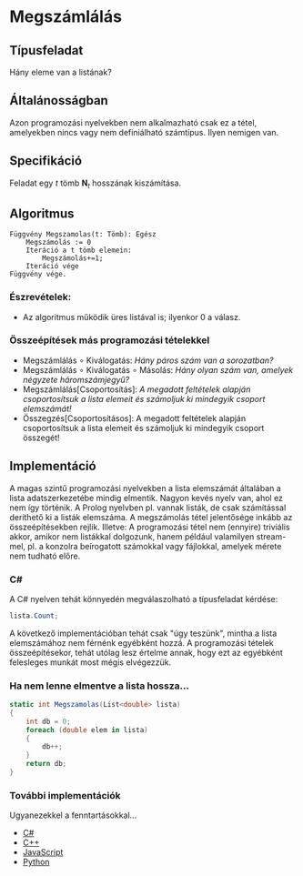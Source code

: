 # Megszámlálás

## Típusfeladat
Hány eleme van a listának?

## Általánosságban
Azon programozási nyelvekben nem alkalmazható csak ez a tétel, amelyekben nincs vagy nem definiálható számtípus. Ilyen nemigen van. 

## Specifikáció
Feladat egy $t$ tömb $\mathbf N_t$ hosszának kiszámítása.
## Algoritmus
```
Függvény Megszamolas(t: Tömb): Egész
    Megszámolás := 0
    Iteráció a t tömb elemein:
        Megszámolás+=1;
    Iteráció vége
Függvény vége.
```

### Észrevételek:
- Az algoritmus működik üres listával is; ilyenkor 0 a válasz.


### Összeépítések más programozási tételekkel
- Megszámlálás $\circ$ Kiválogatás: *Hány páros szám van a sorozatban?*
- Megszámlálás $\circ$ Kiválogatás $\circ$ Másolás: *Hány olyan szám van, amelyek négyzete háromszámjegyű?*
- Megszámlálás[Csoportosítás]: *A megadott feltételek alapján csoportosítsuk a lista elemeit és számoljuk ki mindegyik csoport elemszámát!*
- Összegzés[Csoportosításos]: A megadott feltételek alapján csoportosítsuk a lista elemeit és számoljuk ki mindegyik csoport összegét!

## Implementáció
A magas szintű programozási nyelvekben a lista elemszámát általában a lista adatszerkezetébe mindig elmentik. Nagyon kevés nyelv van, ahol ez nem így történik. A Prolog nyelvben pl. vannak listák, de csak számítással deríthető ki a listák elemszáma. A megszámolás tétel jelentősége inkább az összeépítésekben rejlik. Illetve: A programozási tétel nem (ennyire) triviális akkor, amikor nem listákkal dolgozunk, hanem például valamilyen stream-mel, pl. a konzolra beírogatott számokkal vagy fájlokkal, amelyek mérete nem tudható előre. 

### C#

A C# nyelven tehát könnyedén megválaszolható a típusfeladat kérdése:
```cs
lista.Count;
```

A következő implementációban tehát csak "úgy teszünk", mintha a lista elemszámához nem férnénk egyébként hozzá. A programozási tételek összeépítésekor, tehát utólag lesz értelme annak, hogy ezt az egyébként felesleges munkát most mégis elvégezzük. 

### Ha nem lenne elmentve a lista hossza...
```cs
static int Megszamolas(List<double> lista)
{
    int db = 0;
    foreach (double elem in lista)
    {
        db++;
    }
    return db;
}
```
### További implementációk
Ugyanezekkel a fenntartásokkal...
- [C#](megszamolas.cs)
- [C++](megszamolas.cpp)
- [JavaScript](megszamolas.js)
- [Python](megszamolas.py)



